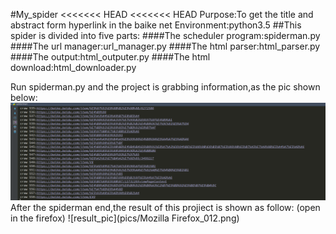 #My_spider
<<<<<<< HEAD
<<<<<<< HEAD
Purpose:To get the title and abstract form  hyperlink in the baike net
Environment:python3.5
##This spider is divided into five parts:
####The scheduler program:spiderman.py
####The url manager:url_manager.py
####The html parser:html_parser.py
####The output:html_outputer.py
####The html download:html_downloader.py

Run spiderman.py and the project is grabbing information,as the pic shown below:
![spider_pic](pics/pachong0.png)
After the spiderman end,the result of this projiect is shown as follow:
(open in the firefox)
![result_pic](pics/Mozilla Firefox_012.png)



